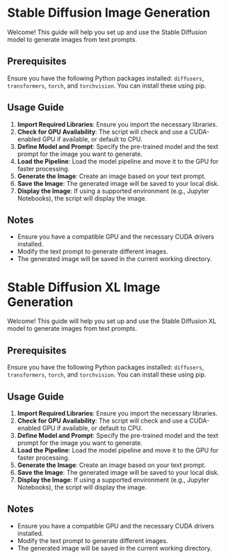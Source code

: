 # Stable Diffusion Image Generation

Welcome! This guide will help you set up and use the Stable Diffusion model to generate images from text prompts.

## Prerequisites

Ensure you have the following Python packages installed: `diffusers`, `transformers`, `torch`, and `torchvision`. You can install these using pip.

## Usage Guide

1. **Import Required Libraries**: Ensure you import the necessary libraries.
2. **Check for GPU Availability**: The script will check and use a CUDA-enabled GPU if available, or default to CPU.
3. **Define Model and Prompt**: Specify the pre-trained model and the text prompt for the image you want to generate.
4. **Load the Pipeline**: Load the model pipeline and move it to the GPU for faster processing.
5. **Generate the Image**: Create an image based on your text prompt.
6. **Save the Image**: The generated image will be saved to your local disk.
7. **Display the Image**: If using a supported environment (e.g., Jupyter Notebooks), the script will display the image.

## Notes

- Ensure you have a compatible GPU and the necessary CUDA drivers installed.
- Modify the text prompt to generate different images.
- The generated image will be saved in the current working directory.



# Stable Diffusion XL Image Generation

Welcome! This guide will help you set up and use the Stable Diffusion XL model to generate images from text prompts.

## Prerequisites

Ensure you have the following Python packages installed: `diffusers`, `transformers`, `torch`, and `torchvision`. You can install these using pip.

## Usage Guide

1. **Import Required Libraries**: Ensure you import the necessary libraries.
2. **Check for GPU Availability**: The script will check and use a CUDA-enabled GPU if available, or default to CPU.
3. **Define Model and Prompt**: Specify the pre-trained model and the text prompt for the image you want to generate.
4. **Load the Pipeline**: Load the model pipeline and move it to the GPU for faster processing.
5. **Generate the Image**: Create an image based on your text prompt.
6. **Save the Image**: The generated image will be saved to your local disk.
7. **Display the Image**: If using a supported environment (e.g., Jupyter Notebooks), the script will display the image.

## Notes

- Ensure you have a compatible GPU and the necessary CUDA drivers installed.
- Modify the text prompt to generate different images.
- The generated image will be saved in the current working directory.




